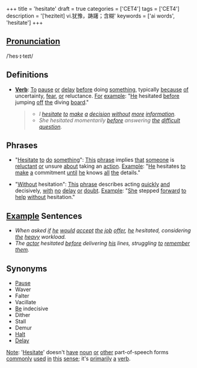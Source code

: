 +++
title = 'hesitate'
draft = true
categories = ['CET4']
tags = ['CET4']
description = '[ˈheziteit] vi.犹豫，踌躇；含糊'
keywords = ['ai words', 'hesitate']
+++

## [Pronunciation](/en/post/pronunciation/)
/ˈhes·ɪ·teɪt/

## Definitions
- **[Verb](/en/post/verb/)**: [To](/en/post/to/) [pause](/en/post/pause/) [or](/en/post/or/) [delay](/en/post/delay/) [before](/en/post/before/) doing [something](/en/post/something/), typically [because](/en/post/because/) [of](/en/post/of/) uncertainty, [fear](/en/post/fear/), [or](/en/post/or/) reluctance. [For](/en/post/for/) [example](/en/post/example/): "[He](/en/post/he/) hesitated [before](/en/post/before/) jumping [off](/en/post/off/) [the](/en/post/the/) diving [board](/en/post/board/)."

  > - _I [hesitate](/en/post/hesitate/) [to](/en/post/to/) [make](/en/post/make/) [a](/en/post/a/) [decision](/en/post/decision/) [without](/en/post/without/) [more](/en/post/more/) [information](/en/post/information/)._
  > - _She hesitated momentarily [before](/en/post/before/) answering [the](/en/post/the/) [difficult](/en/post/difficult/) [question](/en/post/question/)._

## Phrases
- "[Hesitate](/en/post/hesitate/) [to](/en/post/to/) [do](/en/post/do/) [something](/en/post/something/)": [This](/en/post/this/) [phrase](/en/post/phrase/) implies [that](/en/post/that/) [someone](/en/post/someone/) is [reluctant](/en/post/reluctant/) [or](/en/post/or/) unsure [about](/en/post/about/) taking an [action](/en/post/action/). [Example](/en/post/example/): "[He](/en/post/he/) hesitates [to](/en/post/to/) [make](/en/post/make/) [a](/en/post/a/) commitment [until](/en/post/until/) [he](/en/post/he/) knows [all](/en/post/all/) [the](/en/post/the/) details."
  
- "[Without](/en/post/without/) hesitation": [This](/en/post/this/) [phrase](/en/post/phrase/) describes acting [quickly](/en/post/quickly/) [and](/en/post/and/) decisively, [with](/en/post/with/) [no](/en/post/no/) [delay](/en/post/delay/) [or](/en/post/or/) [doubt](/en/post/doubt/). [Example](/en/post/example/): "[She](/en/post/she/) stepped [forward](/en/post/forward/) [to](/en/post/to/) [help](/en/post/help/) [without](/en/post/without/) hesitation."

## [Example](/en/post/example/) Sentences
- _When asked [if](/en/post/if/) [he](/en/post/he/) [would](/en/post/would/) [accept](/en/post/accept/) [the](/en/post/the/) [job](/en/post/job/) [offer](/en/post/offer/), [he](/en/post/he/) hesitated, considering [the](/en/post/the/) [heavy](/en/post/heavy/) workload._
- _The [actor](/en/post/actor/) hesitated [before](/en/post/before/) delivering [his](/en/post/his/) lines, struggling [to](/en/post/to/) [remember](/en/post/remember/) [them](/en/post/them/)._
  
## Synonyms
- [Pause](/en/post/pause/)
- Waver
- Falter
- Vacillate
- [Be](/en/post/be/) indecisive
- Dither
- Stall
- Demur
- [Halt](/en/post/halt/)
- [Delay](/en/post/delay/)

[Note](/en/post/note/): '[Hesitate](/en/post/hesitate/)' doesn't [have](/en/post/have/) [noun](/en/post/noun/) [or](/en/post/or/) [other](/en/post/other/) part-of-speech forms [commonly](/en/post/commonly/) [used](/en/post/used/) [in](/en/post/in/) [this](/en/post/this/) [sense](/en/post/sense/); it's [primarily](/en/post/primarily/) [a](/en/post/a/) [verb](/en/post/verb/).
